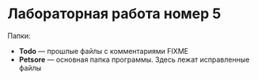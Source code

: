 # Лабораторная работа номер 5

Папки:

- **Todo** — прошлые файлы с комментариями FIXME  
- **Petsore** — основная папка программы. Здесь лежат исправленные файлы  
